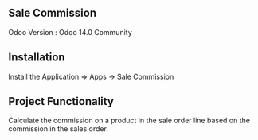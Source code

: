 Sale Commission
------------------------------------

Odoo Version : Odoo 14.0 Community

Installation
-------------------------------------
Install the Application => Apps -> Sale Commission

Project Functionality
---------------------------------------------

Calculate the commission on a product in the sale order line based on the commission in the sales order.